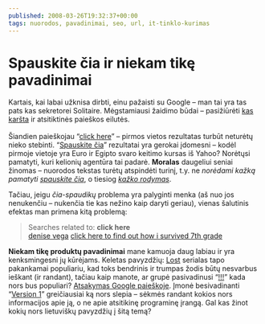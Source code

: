 ```yaml
---
published: 2008-03-26T19:32:37+00:00
tags: nuorodos, pavadinimai, seo, url, it-tinklo-kurimas
---
```


# Spauskite čia ir niekam tikę pavadinimai

<p>Kartais, kai labai užknisa dirbti, einu pažaisti su Google – man tai yra tas pats kas sekretorei Solitaire. Mėgstamiausi žaidimo būdai – pasižiūrėti <a href="http://www.google.com/trends/hottrends?sa=X">kas karšta</a> ir atsitiktinės paieškos eilutės.<br>
<span id="more-47"></span><br>
Šiandien paieškojau “<a href="http://www.google.com/search?q=click+here">click here</a>” – pirmos vietos rezultatas turbūt neturėtų nieko stebinti. “<a href="http://www.google.lt/search?hl=lt&amp;q=spauskite+%C4%8Dia&amp;lr=lang_lt&amp;ie=utf-8">Spauskite čia</a>” rezultatai yra gerokai įdomesni – kodėl pirmoje vietoje yra Euro ir Egipto svaro keitimo kursas iš Yahoo? Norėtųsi pamatyti, kuri kelionių agentūra tai padarė. <strong>Moralas</strong> daugeliui seniai žinomas – nuorodos tekstas turėtų atspindėti turinį, t.y. ne <i>norėdami kažką pamatyti <u>spauskite čia</u></i>, o tiesiog <i><u>kažko rodymas</u></i>.</p>
<p>Tačiau, jeigu <i>čia-spaudikų</i> problema yra palyginti menka (aš nuo jos nenukenčiu – nukenčia tie kas nežino kaip daryti geriau), vienas šalutinis efektas man primena kitą problemą:</p>
<blockquote><p>
Searches related to: <strong>click here</strong><br>
<a href="http://www.google.com/search?q=denise+vega">denise vega</a> <a href="http://www.google.com/search?q=click+here+to+find+out+how+i+survived+7th+grade">click here to find out how i survived 7th grade</a>
</p>
</blockquote>
<p><strong>Niekam tikę produktų pavadinimai</strong> mane kamuoja daug labiau ir yra kenksmingesni jų kūrėjams. Keletas pavyzdžių: <a href="http://www.lost.lt/">Lost</a> serialas tapo pakankamai populiariu, kad toks bendrinis ir trumpas žodis būtų nesvarbus ieškant (ir randant), tačiau kaip manote, ar grupė pasivadinusi “<a href="http://en.wikipedia.org/wiki/Chk_Chk_Chk">!!!</a>” kada nors bus populiari? <a href="http://www.google.com/search?q=!!!">Atsakymas Google paieškoje</a>. Įmonė besivadinanti “<a href="http://www.version1.com/">Version 1</a>” greičiausiai ką nors slepia – sėkmės randant kokios nors informacijos apie ją, o ne apie atsitikinę programinę įrangą. Gal kas žinot kokių nors lietuviškų pavyzdžių į šitą temą?</p>